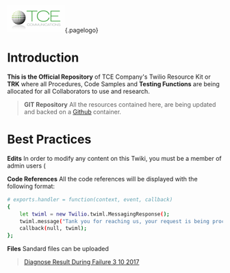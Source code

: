 <!-- TITLE: TCE Company TWIKI Home -->
<!-- SUBTITLE: A comprenhensive Knowledge Base for Twilio Functions -->
![Wiki.js](/uploads/white-background-300-x-139-1.png "White Background 300 X 139 1"){.pagelogo}
# Introduction

**This is the Official Repository** of TCE Company's Twilio Resource Kit or **TRK** where all Procedures, Code Samples and **Testing Functions** are being allocated for all Collaborators to use and research.

> **GIT Repository**
> All the resources contained here, are being updated and backed on a [Github](www.github.com) container.
> 

# Best Practices
**Edits** In order to modify any content on this Twiki, you must be a member of admin users (

**Code References**
All the code references will be displayed with the following format:

```bash
# exports.handler = function(context, event, callback)
{
	let twiml = new Twilio.twiml.MessagingResponse();
	twiml.message("Tank you for reaching us, your request is being processed");
	callback(null, twiml);
};
```
**Files** Sandard files can be uploaded

>[Diagnose Result During Failure 3 10 2017](/uploads/assets/diagnose-result-during-failure-3-10-2017.txt "Diagnose Result During Failure 3 10 2017")
